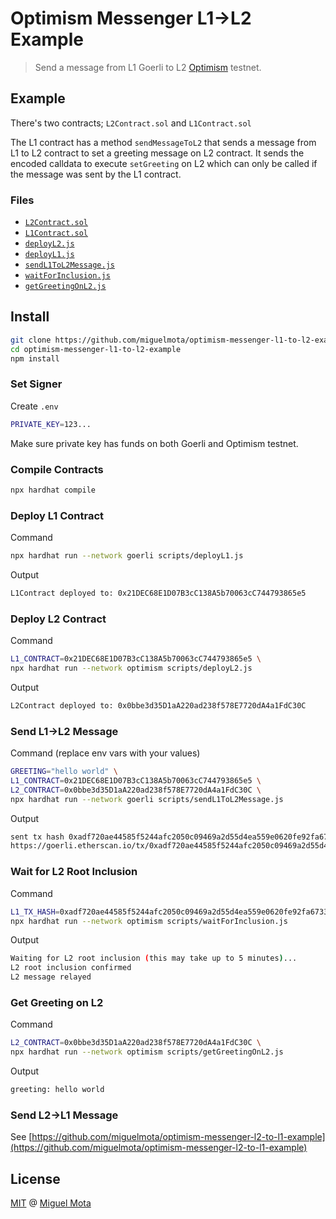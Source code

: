 # Optimism Messenger L1->L2 Example

> Send a message from L1 Goerli to L2 [Optimism](https://www.optimism.io/) testnet.

## Example

There's two contracts; `L2Contract.sol` and `L1Contract.sol`

The L1 contract has a method `sendMessageToL2` that sends a message from L1 to L2 contract to set a greeting message on L2 contract.
It sends the encoded calldata to execute `setGreeting` on L2 which can only be called if the message was sent by the L1 contract.

### Files

- [`L2Contract.sol`](./contracts/L2Contract.sol)
- [`L1Contract.sol`](./contracts/L1Contract.sol)
- [`deployL2.js`](./script/deployL2.js)
- [`deployL1.js`](./scripts/deployL1.js)
- [`sendL1ToL2Message.js`](./scripts/sendL1ToL2Message.js)
- [`waitForInclusion.js`](./scripts/waitForInclusion.js)
- [`getGreetingOnL2.js`](./scripts/getGreetingOnL2.js)

## Install

```sh
git clone https://github.com/miguelmota/optimism-messenger-l1-to-l2-example.git
cd optimism-messenger-l1-to-l2-example
npm install
```

### Set Signer

Create `.env`

```sh
PRIVATE_KEY=123...
```

Make sure private key has funds on both Goerli and Optimism testnet.

### Compile Contracts

```sh
npx hardhat compile
```

### Deploy L1 Contract

Command

```sh
npx hardhat run --network goerli scripts/deployL1.js
```

Output

```sh
L1Contract deployed to: 0x21DEC68E1D07B3cC138A5b70063cC744793865e5
```

### Deploy L2 Contract

Command

```sh
L1_CONTRACT=0x21DEC68E1D07B3cC138A5b70063cC744793865e5 \
npx hardhat run --network optimism scripts/deployL2.js
```

Output

```sh
L2Contract deployed to: 0x0bbe3d35D1aA220ad238f578E7720dA4a1FdC30C
```

### Send L1->L2 Message

Command (replace env vars with your values)

```sh
GREETING="hello world" \
L1_CONTRACT=0x21DEC68E1D07B3cC138A5b70063cC744793865e5 \
L2_CONTRACT=0x0bbe3d35D1aA220ad238f578E7720dA4a1FdC30C \
npx hardhat run --network goerli scripts/sendL1ToL2Message.js
```

Output

```sh
sent tx hash 0xadf720ae44585f5244afc2050c09469a2d55d4ea559e0620fe92fa6733b2bf71
https://goerli.etherscan.io/tx/0xadf720ae44585f5244afc2050c09469a2d55d4ea559e0620fe92fa6733b2bf71
```

### Wait for L2 Root Inclusion

Command

```sh
L1_TX_HASH=0xadf720ae44585f5244afc2050c09469a2d55d4ea559e0620fe92fa6733b2bf71 \
npx hardhat run --network optimism scripts/waitForInclusion.js
```

Output

```sh
Waiting for L2 root inclusion (this may take up to 5 minutes)...
L2 root inclusion confirmed
L2 message relayed
```

### Get Greeting on L2

Command

```sh
L2_CONTRACT=0x0bbe3d35D1aA220ad238f578E7720dA4a1FdC30C \
npx hardhat run --network optimism scripts/getGreetingOnL2.js
```

Output

```sh
greeting: hello world
```

### Send L2->L1 Message

See [https://github.com/miguelmota/optimism-messenger-l2-to-l1-example](https://github.com/miguelmota/optimism-messenger-l2-to-l1-example)

## License

[MIT](./LICENSE) @ [Miguel Mota](https://github.com/miguelmota)

